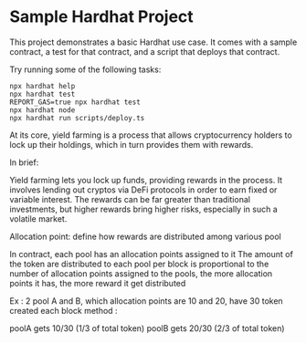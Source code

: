 # Sample Hardhat Project

This project demonstrates a basic Hardhat use case. It comes with a sample contract, a test for that contract, and a script that deploys that contract.

Try running some of the following tasks:

```shell
npx hardhat help
npx hardhat test
REPORT_GAS=true npx hardhat test
npx hardhat node
npx hardhat run scripts/deploy.ts
```

At its core, yield farming is a process that allows cryptocurrency holders to lock up their holdings, which in turn provides them with rewards.

In brief:

Yield farming lets you lock up funds, providing rewards in the process.
It involves lending out cryptos via DeFi protocols in order to earn fixed or variable interest.
The rewards can be far greater than traditional investments, but higher rewards bring higher risks, especially in such a volatile market.

Allocation point:
define how rewards are distributed among various pool

In contract, each pool has an allocation points assigned to it
The amount of the token are distributed to each pool per block is proportional to the number of allocation points assigned to the pools, the more allocation points it has, the more reward it get distributed

Ex : 2 pool A and B, which allocation points are 10 and 20, have 30 token created each block
method :

poolA gets 10/30 (1/3 of total token)
poolB gets 20/30 (2/3 of total token)
